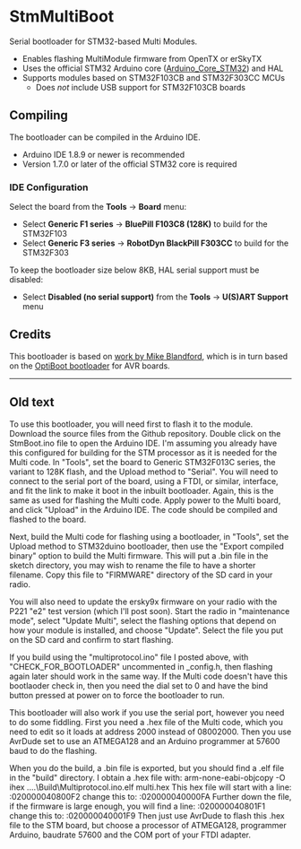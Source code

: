 # StmMultiBoot
Serial bootloader for STM32-based Multi Modules.

* Enables flashing MultiModule firmware from OpenTX or erSkyTX
* Uses the official STM32 Arduino core ([Arduino_Core_STM32](https://github.com/stm32duino/Arduino_Core_STM32)) and HAL
* Supports modules based on STM32F103CB and STM32F303CC MCUs
  * Does *not* include USB support for STM32F103CB boards

## Compiling
The bootloader can be compiled in the Arduino IDE.  

* Arduino IDE 1.8.9 or newer is recommended
* Version 1.7.0 or later of the official STM32 core is required

### IDE Configuration
Select the board from the **Tools** -> **Board** menu:
* Select **Generic F1 series** -> **BluePill F103C8 (128K)** to build for the STM32F103
* Select **Generic F3 series** -> **RobotDyn BlackPill F303CC** to build for the STM32F303

To keep the bootloader size below 8KB, HAL serial support must be disabled:
* Select **Disabled (no serial support)** from the **Tools** -> **U(S)ART Support** menu

## Credits
This bootloader is based on [work by Mike Blandford](https://github.com/MikeBland/StmMultiBoot/), which is in turn based on the [OptiBoot bootloader](https://github.com/Optiboot/optiboot/) for AVR boards.


---
## Old text
To use this bootloader, you will need first to flash it to the module. Download the source files from the Github repository. Double click on the StmBoot.ino file to open the Arduino IDE. I'm assuming you already have this configured for building for the STM processor as it is needed for the Multi code.
In "Tools", set the board to Generic STM32F013C series, the variant to 128K flash, and the Upload method to "Serial".
You will need to connect to the serial port of the board, using a FTDI, or similar, interface, and fit the link to make it boot in the inbuilt bootloader. Again, this is the same as used for flashing the Multi code.
Apply power to the Multi board, and click "Upload" in the Arduino IDE. The code should be compiled and flashed to the board.

Next, build the Multi code for flashing using a bootloader, in "Tools", set the Upload method to STM32duino bootloader, then use the "Export compiled binary" option to build the Multi firmware. This will put a .bin file in the sketch directory, you may wish to rename the file to have a shorter filename. Copy this file to "FIRMWARE" directory of the SD card in your radio.

You will also need to update the ersky9x firmware on your radio with the P221 "e2" test version (which I'll post soon). Start the radio in "maintenance mode", select "Update Multi", select the flashing options that depend on how your module is installed, and choose "Update". Select the file you put on the SD card and confirm to start flashing.

If you build using the "multiprotocol.ino" file I posted above, with "CHECK_FOR_BOOTLOADER" uncommented in _config.h, then flashing again later should work in the same way. If the Multi code doesn't have this bootlaoder check in, then you need the dial set to 0 and have the bind button pressed at power on to force the bootloader to run.

This bootloader will also work if you use the serial port, however you need to do some fiddling. First you need a .hex file of the Multi code, which you need to edit so it loads at address 2000 instead of 08002000. Then you use AvrDude set to use an ATMEGA128 and an Arduino programmer at 57600 baud to do the flashing.

When you do the build, a .bin file is exported, but you should find a .elf file in the "build" directory. I obtain a .hex file with:
arm-none-eabi-objcopy -O ihex ..\..\Build\Multiprotocol.ino.elf multi.hex
This hex file will start with a line:
:020000040800F2
change this to:
:020000040000FA
Further down the file, if the firmware is large enough, you will find a line:
:020000040801F1
change this to:
:020000040001F9
Then just use AvrDude to flash this .hex file to the STM board, but choose a processor of ATMEGA128, programmer Arduino, baudrate 57600 and the COM port of your FTDI adapter.

